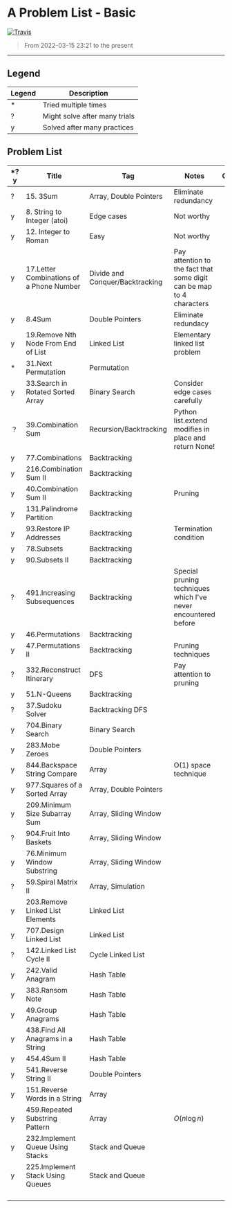 # A Problem List - Basic

[![Travis](https://img.shields.io/badge/language-C++-green.svg)]()

> From 2022-03-15 23:21 to the present

---

## Legend

| Legend | Description                   |
| ------ | ----------------------------- |
| *      | Tried multiple times          |
| ?      | Might solve after many trials |
| y      | Solved after many practices   |

## Problem List

| *?y | Title                                    | Tag                             | Notes                                                                | Company |
| --- | ---------------------------------------- | ------------------------------- | -------------------------------------------------------------------- | ------- |
| ?   | 15. 3Sum                                 | Array, Double Pointers          | Eliminate redundancy                                                 |         |
| y   | 8. String to Integer (atoi)              | Edge cases                      | Not worthy                                                           |         |
| y   | 12. Integer to Roman                     | Easy                            | Not worthy                                                           |         |
| y   | 17.Letter Combinations of a Phone Number | Divide and Conquer/Backtracking | Pay attention to the fact that some digit can be map to 4 characters |         |
| y   | 8.4Sum                                   | Double Pointers                 | Eliminate redundacy                                                  |         |
| y   | 19.Remove Nth Node From End of List      | Linked List                     | Elementary linked list problem                                       |         |
| *   | 31.Next Permutation                      | Permutation                     |                                                                      |         |
| y   | 33.Search in Rotated Sorted Array        | Binary Search                   | Consider edge cases carefully                                        |         |
| ？  | 39.Combination Sum                       | Recursion/Backtracking          | Python list.extend modifies in place and return None!                |         |
| y   | 77.Combinations                          | Backtracking                    |                                                                      |         |
| y   | 216.Combination Sum II                   | Backtracking                    |                                                                      |         |
| y   | 40.Combination Sum II                    | Backtracking                    | Pruning                                                              |         |
| y   | 131.Palindrome Partition                 | Backtracking                    |                                                                      |         |
| y   | 93.Restore IP Addresses                  | Backtracking                    | Termination condition                                                |         |
| y   | 78.Subsets                               | Backtracking                    |                                                                      |         |
| y   | 90.Subsets II                            | Backtracking                    |                                                                      |         |
| ?   | 491.Increasing Subsequences              | Backtracking                    | Special pruning techniques which I've never encountered before       |         |
| y   | 46.Permutations                          | Backtracking                    |                                                                      |         |
| y   | 47.Permutations II                       | Backtracking                    | Pruning techniques                                                   |         |
| ?   | 332.Reconstruct Itinerary                | DFS                             | Pay attention to pruning                                             |         |
| y   | 51.N-Queens                              | Backtracking                    |                                                                      |         |
| ?   | 37.Sudoku Solver                         | Backtracking DFS                |                                                                      |         |
| y   | 704.Binary Search                        | Binary Search                   |                                                                      |         |
| y   | 283.Mobe Zeroes                          | Double Pointers                 |                                                                      |         |
| y   | 844.Backspace String Compare             | Array                           | O(1) space technique                                                 |         |
| y   | 977.Squares of a Sorted Array            | Array, Double Pointers          |                                                                      |         |
| y   | 209.Minimum Size Subarray Sum            | Array, Sliding Window           |                                                                      |         |
| ?   | 904.Fruit Into Baskets                   | Array, Sliding Window           |                                                                      |         |
| y   | 76.Minimum Window Substring              | Array, Sliding Window           |                                                                      |         |
| ?   | 59.Spiral Matrix II                      | Array, Simulation               |                                                                      |         |
| y   | 203.Remove Linked List Elements          | Linked List                     |                                                                      |         |
| y   | 707.Design Linked List                   | Linked List                     |                                                                      |         |
| ?   | 142.Linked List Cycle II                 | Cycle Linked List               |                                                                      |         |
| y   | 242.Valid Anagram                        | Hash Table                      |                                                                      |         |
| y   | 383.Ransom Note                          | Hash Table                      |                                                                      |         |
| y   | 49.Group Anagrams                        | Hash Table                      |                                                                      |         |
| y   | 438.Find All Anagrams in a String        | Hash Table                      |                                                                      |         |
| y   | 454.4Sum II                              | Hash Table                      |                                                                      |         |
| y   | 541.Reverse String II                    | Double Pointers                 |                                                                      |         |
| y   | 151.Reverse Words in a String            | Array                           |                                                                      |         |
| y   | 459.Repeated Substring Pattern           | Array                           | $O(n\log n)$                                                       |         |
| y   | 232.Implement Queue Using Stacks         | Stack and Queue                 |                                                                      |         |
| y   | 225.Implement Stack Using Queues         | Stack and Queue                 |                                                                      |         |
|     |                                          |                                 |                                                                      |         |
|     |                                          |                                 |                                                                      |         |
|     |                                          |                                 |                                                                      |         |
|     |                                          |                                 |                                                                      |         |

